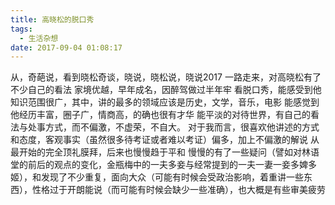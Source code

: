 ```yaml
---
title: 高晓松的脱口秀
tags:
  - 生活杂想
date: 2017-09-04 01:08:17
---
```


从，奇葩说，看到晓松奇谈，晓说，晓松说，晓说2017
一路走来，对高晓松有了不少自己的看法
家境优越，早年成名，因醉驾做过半年牢
看脱口秀，能感受到他知识范围很广，其中，讲的最多的领域应该是历史，文学，音乐，电影
能感觉到他经历丰富，圈子广，情商高，的确也很有才华
能平淡的对待世界，有自己的看法与处事方式，而不偏激，不虚荣，不自大。
对于我而言，很喜欢他讲述的方式和态度，客观事实（虽然很多待考证或者难以考证）偏多，加上不偏激的解说
从最开始的完全顶礼膜拜，后来也慢慢趋于平和
慢慢的有了一些疑问（譬如对林语堂的前后的观点的变化，金瓶梅中的一夫多妾与经常提到的一夫一妻一妾多婢多姬），和发现了不少重复，面向大众（可能有时候会受政治影响，着重讲一些东西），性格过于开朗能说（而可能有时候会缺少一些准确），也大概是有些审美疲劳